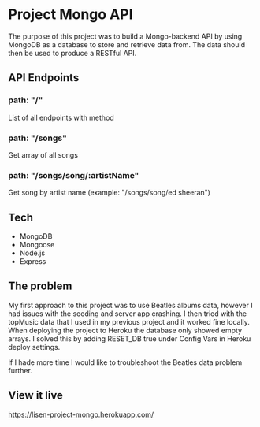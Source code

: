 # Project Mongo API
The purpose of this project was to build a Mongo-backend API by using MongoDB as a database to store and retrieve data from. The data should then be used to produce a RESTful API.

## API Endpoints
### path: "/" 
List of all endpoints with method
### path: "/songs" 
Get array of all songs
### path: "/songs/song/:artistName" 
Get song by artist name (example: "/songs/song/ed sheeran")

## Tech
- MongoDB
- Mongoose
- Node.js
- Express

## The problem
My first approach to this project was to use Beatles albums data, however I had issues with the seeding and server app crashing. I then tried with the topMusic data that I used in my previous project and it worked fine locally. When deploying the project to Heroku the database only showed empty arrays. I solved this by adding RESET_DB true under Config Vars in Heroku deploy settings.

If I hade more time I would like to troubleshoot the Beatles data problem further.

## View it live
https://lisen-project-mongo.herokuapp.com/
